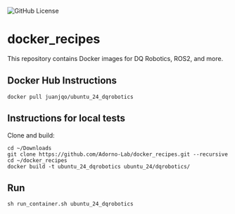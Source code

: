 ![GitHub License](https://img.shields.io/github/license/Adorno-Lab/docker_images)

# docker_recipes
This repository contains Docker images for DQ Robotics, ROS2, and more.

## Docker Hub Instructions

```shell
docker pull juanjqo/ubuntu_24_dqrobotics
```

## Instructions for local tests

Clone and build:

```shell
cd ~/Downloads
git clone https://github.com/Adorno-Lab/docker_recipes.git --recursive
cd ~/docker_recipes
docker build -t ubuntu_24_dqrobotics ubuntu_24/dqrobotics/
```

## Run

```shell
sh run_container.sh ubuntu_24_dqrobotics
```
